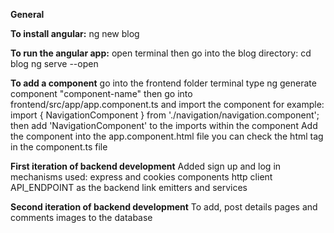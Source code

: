 
**General**

**To install angular:**
    ng new blog

**To run the angular app:**
    open terminal then go into the blog directory:
        cd blog
        ng serve --open

**To add a component**
    go into the frontend folder terminal
    type ng generate component "component-name"
    then go into frontend/src/app/app.component.ts and import the component
        for example: import { NavigationComponent } from './navigation/navigation.component';
        then add 'NavigationComponent' to the imports within the component
    Add the component into the app.component.html file
        you can check the html tag in the component.ts file

**First iteration of backend development**
    Added sign up and log in mechanisms
        used:
            express and cookies
            components
            http client
            API_ENDPOINT as the backend link
            emitters and services

**Second iteration of backend development**
    To add, post details pages and comments
                 images to the database

